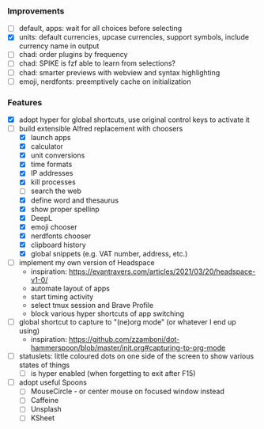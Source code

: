 ### Improvements

- [ ] default, apps: wait for all choices before selecting
- [x] units: default currencies, upcase currencies, support symbols, include currency name in output
- [ ] chad: order plugins by frequency
- [ ] chad: SPIKE is fzf able to learn from selections?
- [ ] chad: smarter previews with webview and syntax highlighting
- [ ] emoji, nerdfonts: preemptively cache on initialization

### Features

- [x] adopt hyper for global shortcuts, use original control keys to activate it
- [ ] build extensible Alfred replacement with choosers
  - [x] launch apps
  - [x] calculator
  - [x] unit conversions
  - [x] time formats
  - [x] IP addresses
  - [x] kill processes
  - [ ] search the web
  - [x] define word and thesaurus
  - [x] show proper spellinp
  - [x] DeepL
  - [x] emoji chooser
  - [x] nerdfonts chooser
  - [x] clipboard history
  - [x] global snippets (e.g. VAT number, address, etc.)
- [ ] implement my own version of Headspace
  - inspiration: https://evantravers.com/articles/2021/03/20/headspace-v1-0/
  - automate layout of apps
  - start timing activity
  - select tmux session and Brave Profile
  - block various hyper shortcuts of app switching
- [ ] global shortcut to capture to "(ne)org mode" (or whatever I end up using)
  - inspiration: https://github.com/zzamboni/dot-hammerspoon/blob/master/init.org#capturing-to-org-mode
- [ ] statuslets: little coloured dots on one side of the screen to show various states of things
  - [ ] is hyper enabled (when forgetting to exit after F15)
- [ ] adopt useful Spoons
  - [ ] MouseCircle - or center mouse on focused window instead
  - [ ] Caffeine
  - [ ] Unsplash
  - [ ] KSheet
